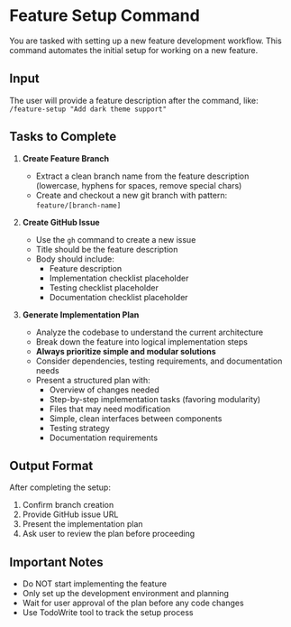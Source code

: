 # Feature Setup Command

You are tasked with setting up a new feature development workflow. This command automates the initial setup for working on a new feature.

## Input
The user will provide a feature description after the command, like: `/feature-setup "Add dark theme support"`

## Tasks to Complete

1. **Create Feature Branch**
   - Extract a clean branch name from the feature description (lowercase, hyphens for spaces, remove special chars)
   - Create and checkout a new git branch with pattern: `feature/[branch-name]`

2. **Create GitHub Issue**
   - Use the `gh` command to create a new issue
   - Title should be the feature description
   - Body should include:
     - Feature description
     - Implementation checklist placeholder
     - Testing checklist placeholder
     - Documentation checklist placeholder

3. **Generate Implementation Plan**
   - Analyze the codebase to understand the current architecture
   - Break down the feature into logical implementation steps
   - **Always prioritize simple and modular solutions**
   - Consider dependencies, testing requirements, and documentation needs
   - Present a structured plan with:
     - Overview of changes needed
     - Step-by-step implementation tasks (favoring modularity)
     - Files that may need modification
     - Simple, clean interfaces between components
     - Testing strategy
     - Documentation requirements

## Output Format
After completing the setup:
1. Confirm branch creation
2. Provide GitHub issue URL
3. Present the implementation plan
4. Ask user to review the plan before proceeding

## Important Notes
- Do NOT start implementing the feature
- Only set up the development environment and planning
- Wait for user approval of the plan before any code changes
- Use TodoWrite tool to track the setup process